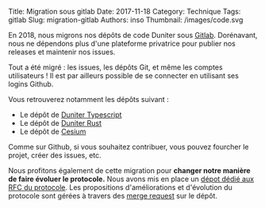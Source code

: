 Title: Migration sous gitlab
Date: 2017-11-18
Category: Technique
Tags: gitlab
Slug: migration-gitlab
Authors: inso
Thumbnail: /images/code.svg

En 2018, nous migrons nos dépôts de code Duniter sous [Gitlab](https://git.duniter.org). 
Dorénavant, nous ne dépendons plus d'une plateforme privatrice pour publier nos releases et maintenir nos issues.

Tout a été migré : les issues, les dépôts Git, et même les comptes utilisateurs ! 
Il est par ailleurs possible de se connecter en utilisant ses logins Github. 

Vous retrouverez notamment les dépôts suivant : 
  - Le dépôt de [Duniter Typescript](https://git.duniter.org/nodes/typescript/)
  - Le dépôt de [Duniter Rust](https://git.duniter.org/nodes/rust/)
  - Le dépôt de [Cesium](https://git.duniter.org/clients/cesium)

Comme sur Github, si vous souhaitez contribuer, vous pouvez fourcher le projet, créer des issues, etc.
  
Nous profitons également de cette migration pour **changer notre manière de faire évoluer le protocole.** 
Nous avons mis en place un [dépot dédié aux RFC du protocole](https://git.duniter.org/nodes/common/doc).
Les propositions d'améliorations et d'évolution du protocole sont gérées à travers des [merge request](https://git.duniter.org/nodes/common/doc/merge_requests)
sur le dépôt.

